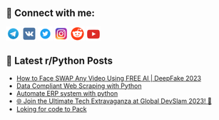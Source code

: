 ## 🔎 Connect with me:
[<img src="https://github.com/bullbesh/bullbesh/blob/main/images/Telegram.png" width="32" height="32" />](https://t.me/bullbesh)
[<img src="https://github.com/bullbesh/bullbesh/blob/main/images/VK.png" width="32" height="32" />](https://vk.com/bullbesh)
[<img src="https://github.com/bullbesh/bullbesh/blob/main/images/Twitter.png" width="32" height="32" />](https://twitter.com/bullbesh1)
[<img src="https://github.com/bullbesh/bullbesh/blob/main/images/Instagram.png" width="32" height="32" />](https://www.instagram.com/bullbesh)
[<img src="https://github.com/bullbesh/bullbesh/blob/main/images/Reddit.png" width="32" height="32" />](https://www.reddit.com/user/bullbesh)
[<img src="https://github.com/bullbesh/bullbesh/blob/main/images/YouTube.png" width="32" height="32" />](https://www.youtube.com/channel/UCtfjRs6uzgq5mfm8S06WTcg)

## 📕 Latest r/Python Posts
<!-- BLOG-POST-LIST:START -->
- [How to Face SWAP Any Video Using FREE AI | DeepFake 2023](https://www.reddit.com/r/Python/comments/15rodym/how_to_face_swap_any_video_using_free_ai_deepfake/)
- [Data Compliant Web Scraping with Python](https://www.reddit.com/r/Python/comments/15rmw4c/data_compliant_web_scraping_with_python/)
- [Automate ERP system with python](https://www.reddit.com/r/Python/comments/15rm64b/automate_erp_system_with_python/)
- [🌐 Join the Ultimate Tech Extravaganza at Global DevSlam 2023! 🚀](https://www.reddit.com/r/Python/comments/15rjqye/join_the_ultimate_tech_extravaganza_at_global/)
- [Loking for code to Pack](https://www.reddit.com/r/Python/comments/15rhb1t/loking_for_code_to_pack/)
<!-- BLOG-POST-LIST:END -->
